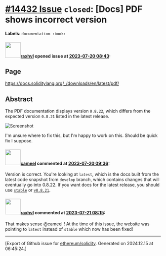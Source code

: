 # [\#14432 Issue](https://github.com/ethereum/solidity/issues/14432) `closed`: [Docs] PDF shows incorrect version
**Labels**: `documentation :book:`


#### <img src="https://avatars.githubusercontent.com/u/10168946?u=30a0d2600cd0a549fe4a314fbf72b947b909c90b&v=4" width="50">[raxhvl](https://github.com/raxhvl) opened issue at [2023-07-20 08:43](https://github.com/ethereum/solidity/issues/14432):

## Page
https://docs.soliditylang.org/_/downloads/en/latest/pdf/

## Abstract
The PDF documentation displays version `0.8.22`, which differs from the expected version `0.8.21` listed in the latest release.

![Screenshot](https://github.com/ethereum/solidity/assets/10168946/5423ffaa-31b3-4a5c-809f-97b34bd78b98)


I'm unsure where to fix this, but I'm happy to work on this. Should be quick fix I suppose.


#### <img src="https://avatars.githubusercontent.com/u/137030?v=4" width="50">[cameel](https://github.com/cameel) commented at [2023-07-20 09:36](https://github.com/ethereum/solidity/issues/14432#issuecomment-1643599845):

Version is correct. You're looking at `latest`, which is the docs built from the latest code snapshot from `develop` branch, which contains changes that will eventually go into 0.8.22. If you want docs for the latest release, you should use [`stable`](https://docs.soliditylang.org/_/downloads/en/stable/pdf/) or [`v0.8.21`](https://docs.soliditylang.org/_/downloads/en/v0.8.21/pdf/).

#### <img src="https://avatars.githubusercontent.com/u/10168946?u=30a0d2600cd0a549fe4a314fbf72b947b909c90b&v=4" width="50">[raxhvl](https://github.com/raxhvl) commented at [2023-07-21 08:15](https://github.com/ethereum/solidity/issues/14432#issuecomment-1645191776):

That makes sense @cameel ! At the time of this issue, the website was pointing to `latest` instead of `stable` which now has been fixed!


-------------------------------------------------------------------------------



[Export of Github issue for [ethereum/solidity](https://github.com/ethereum/solidity). Generated on 2024.12.15 at 06:45:24.]
